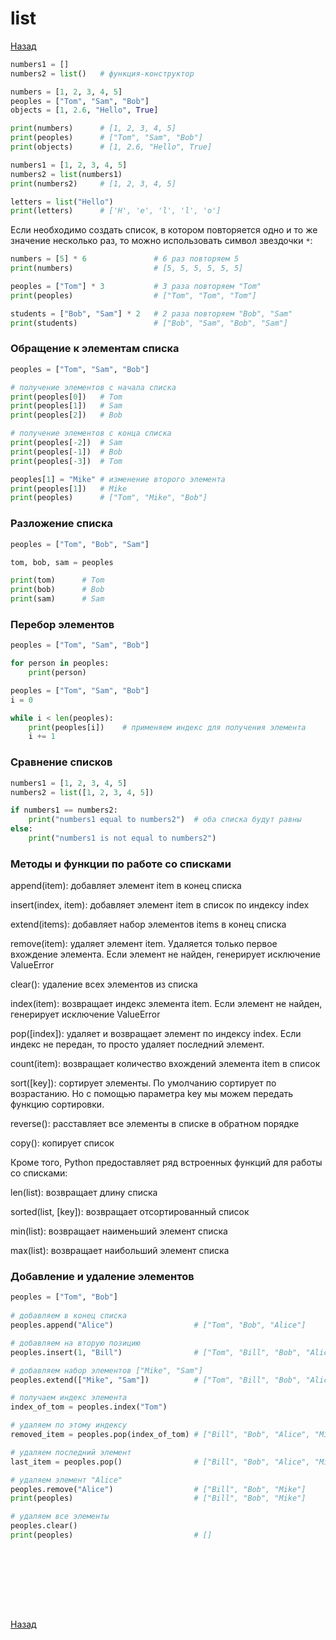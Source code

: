 # list

[Назад][back]

```python
numbers1 = []
numbers2 = list()   # функция-конструктор
```

```python
numbers = [1, 2, 3, 4, 5]
peoples = ["Tom", "Sam", "Bob"]
objects = [1, 2.6, "Hello", True]

print(numbers)      # [1, 2, 3, 4, 5]
print(peoples)      # ["Tom", "Sam", "Bob"]
print(objects)      # [1, 2.6, "Hello", True]
```

```python
numbers1 = [1, 2, 3, 4, 5]
numbers2 = list(numbers1)
print(numbers2)     # [1, 2, 3, 4, 5]
```

```python
letters = list("Hello")
print(letters)      # ['H', 'e', 'l', 'l', 'o']
```

Если необходимо создать список, в котором повторяется одно и то же значение несколько раз, то можно использовать символ
звездочки `*`:

```python
numbers = [5] * 6               # 6 раз повторяем 5
print(numbers)                  # [5, 5, 5, 5, 5, 5]

peoples = ["Tom"] * 3           # 3 раза повторяем "Tom"
print(peoples)                  # ["Tom", "Tom", "Tom"]

students = ["Bob", "Sam"] * 2   # 2 раза повторяем "Bob", "Sam"
print(students)                 # ["Bob", "Sam", "Bob", "Sam"]
```

### Обращение к элементам списка

```python
peoples = ["Tom", "Sam", "Bob"]

# получение элементов с начала списка
print(peoples[0])   # Tom
print(peoples[1])   # Sam
print(peoples[2])   # Bob

# получение элементов с конца списка
print(peoples[-2])  # Sam
print(peoples[-1])  # Bob
print(peoples[-3])  # Tom

peoples[1] = "Mike" # изменение второго элемента
print(peoples[1])   # Mike
print(peoples)      # ["Tom", "Mike", "Bob"]
```

### Разложение списка

```python
peoples = ["Tom", "Bob", "Sam"]

tom, bob, sam = peoples

print(tom)      # Tom
print(bob)      # Bob
print(sam)      # Sam
```

### Перебор элементов

```python
peoples = ["Tom", "Sam", "Bob"]

for person in peoples:
    print(person)
```

```python
peoples = ["Tom", "Sam", "Bob"]
i = 0

while i < len(peoples):
    print(peoples[i])    # применяем индекс для получения элемента
    i += 1
```

### Сравнение списков

```python
numbers1 = [1, 2, 3, 4, 5]
numbers2 = list([1, 2, 3, 4, 5])

if numbers1 == numbers2:
    print("numbers1 equal to numbers2")  # оба списка будут равны
else:
    print("numbers1 is not equal to numbers2")
```

### Методы и функции по работе со списками

append(item): добавляет элемент item в конец списка

insert(index, item): добавляет элемент item в список по индексу index

extend(items): добавляет набор элементов items в конец списка

remove(item): удаляет элемент item. Удаляется только первое вхождение элемента. Если элемент не найден, генерирует
исключение ValueError

clear(): удаление всех элементов из списка

index(item): возвращает индекс элемента item. Если элемент не найден, генерирует исключение ValueError

pop([index]): удаляет и возвращает элемент по индексу index. Если индекс не передан, то просто удаляет последний
элемент.

count(item): возвращает количество вхождений элемента item в список

sort([key]): сортирует элементы. По умолчанию сортирует по возрастанию. Но с помощью параметра key мы можем передать
функцию сортировки.

reverse(): расставляет все элементы в списке в обратном порядке

copy(): копирует список

Кроме того, Python предоставляет ряд встроенных функций для работы со списками:

len(list): возвращает длину списка

sorted(list, [key]): возвращает отсортированный список

min(list): возвращает наименьший элемент списка

max(list): возвращает наибольший элемент списка

### Добавление и удаление элементов

```python
peoples = ["Tom", "Bob"]
 
# добавляем в конец списка
peoples.append("Alice")                  # ["Tom", "Bob", "Alice"]

# добавляем на вторую позицию
peoples.insert(1, "Bill")                # ["Tom", "Bill", "Bob", "Alice"]

# добавляем набор элементов ["Mike", "Sam"]
peoples.extend(["Mike", "Sam"])          # ["Tom", "Bill", "Bob", "Alice", "Mike", "Sam"]

# получаем индекс элемента
index_of_tom = peoples.index("Tom")

# удаляем по этому индексу
removed_item = peoples.pop(index_of_tom) # ["Bill", "Bob", "Alice", "Mike", "Sam"]

# удаляем последний элемент
last_item = peoples.pop()                # ["Bill", "Bob", "Alice", "Mike"]

# удаляем элемент "Alice"
peoples.remove("Alice")                  # ["Bill", "Bob", "Mike"]
print(peoples)                           # ["Bill", "Bob", "Mike"]

# удаляем все элементы
peoples.clear()
print(peoples)                           # []
```

```python

```

```python

```

```python

```

```python

```

```python

```

```python

```

```python

```

```python

```

[Назад][back]

[back]: <.> "Назад к оглавлению"